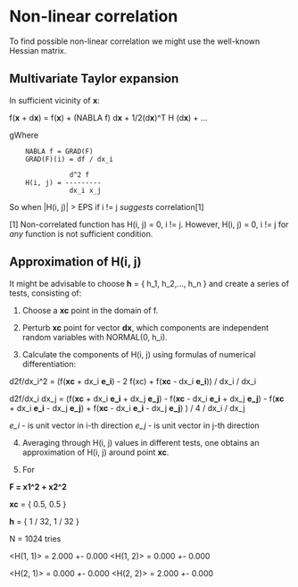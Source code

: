 # Non-linear correlation

To find possible non-linear correlation we might use the well-known Hessian matrix.

## Multivariate Taylor expansion

In sufficient vicinity of **x**:

f(**x** + d**x**) = f(**x**) + (NABLA f) d**x** + 1/2(d**x**)^T H (d**x**) + ...

gWhere 

```
    NABLA f = GRAD(F)
    GRAD(F)(i) = df / dx_i
```
```          
               d^2 f 
    H(i, j) = ---------
               dx_i x_j
```

So when |H(i, j)| > EPS if i != j *suggests* correlation[1]


[1] Non-correlated function has H(i, j) = 0, i != j. However, H(i, j) = 0, i != j for *any* function is not sufficient
condition.


## Approximation of H(i, j)

It might be advisable to choose **h** = { h_1, h_2,..., h_n }
and create a series of tests, consisting of:

1. Choose a **xc** point in the domain of f.

2. Perturb **xc** point for vector **dx**, which components are independent random variables with NORMAL(0, h_i).

3. Calculate the components of H(i, j) using formulas of numerical differentiation:

d2f/dx_i^2 = (f(**xc** + dx_i **e_i**) - 2 f(xc) + f(**xc** - dx_i **e_i**)) / dx_i / dx_i

d2f/dx_i dx_j = (f(**xc** + dx_i **e_i** + dx_j **e_j**) 
                 - f(**xc** - dx_i **e_i** + dx_j **e_j**) 
                 - f(**xc** + dx_i **e_i** - dx_j **e_j**)
                 + f(**xc** - dx_i **e_i** - dx_j **e_j**)
                ) / 4 / dx_i / dx_j

*e_i* - is unit vector in i-th direction
*e_j* - is unit vector in j-th direction

4. Averaging through H(i, j) values in different tests, one obtains an approximation of H(i, j) around point **xc**.

5. For 

**F = x1^2 + x2^2**

**xc** = { 0.5, 0.5 }

**h** = { 1 / 32, 1 / 32 }

N = 1024 tries

<H(1, 1)> = 2.000 +- 0.000 <H(1, 2)> = 0.000 +- 0.000

<H(2, 1)> = 0.000 +- 0.000 <H(2, 2)> = 2.000 +- 0.000


